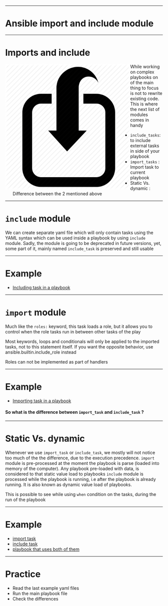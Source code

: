 
---

# Ansible import and include module

---

# Imports and include

<img src="../99_misc/.img/import.png" alt="import include" style="float:left;width:400px;">

While working on complex playbooks on of the main thing to focus is not to rewrite existing code. This is where  the next list of modules comes in handy

- `include_tasks`: to include external tasks in side of your playbook
- `import_tasks` :  Import task to current playbook 
- Static Vs. dynamic : Difference between the 2 mentioned above

---

# `include` module

We can create separate yaml file which will only contain tasks using the YAML syntax which can be used inside a playbook by using `include` module.
Sadly, the module is going to be deprecated in future versions, yet, some part of it, mainly named `include_task` is preserved and still usable

---

# Example

- [Including task in a playbook](../06_includes_and_import/00_include_task.yaml)

---

# `import` module



Much like the `roles:` keyword, this task loads a role, but it allows you to control when the role tasks run in between other tasks of the play

Most keywords, loops and conditionals will only be applied to the imported tasks, not to this statement itself. If you want the opposite behavior, use ansible.builtin.include_role instead

Roles can not be implemented as part of handlers



---

# Example

- [Importing task in a playbook](../06_includes_and_import/01_import_task.yaml)

#### So what is the difference between `import_task` and `include_task` ?

---

# Static Vs. dynamic

Whenever we use `import_task` or `include_task`, we mostly will not  notice too much of the the difference, due to the execution precedence.
`import` module is pre-processed at the moment the playbook is parse (loaded into memory of the computer). Any playbook pre-loaded with data, is considered to that static value load to playbooks
`include` module is processed while the playbook is running, i.e after the playbook is already running. It is also known as dynamic value load of playbooks.

This is possible to see while using `when` condition on the tasks, during the run of the playbook

---

# Example

- [import task](../06_includes_and_import/02_import_task.yaml)
- [include task](../06_includes_and_import/03_include_task.yaml)
- [playbook that uses both of them](../06_includes_and_import/04_playbook.yaml)

---

# Practice

- Read the last example yaml files
- Run the main playbook file
- Check the differences
